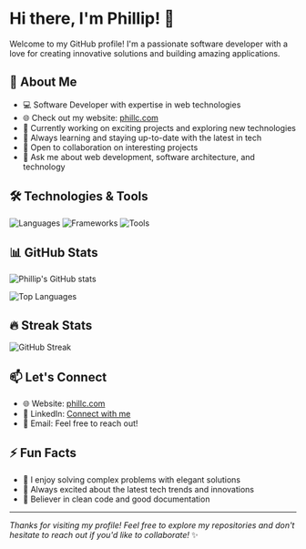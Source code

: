 # Hi there, I'm Phillip! 👋

Welcome to my GitHub profile! I'm a passionate software developer with a love for creating innovative solutions and building amazing applications.

## 🚀 About Me

- 💻 Software Developer with expertise in web technologies
- 🌐 Check out my website: [phillc.com](https://phillc.com/)
- 🔭 Currently working on exciting projects and exploring new technologies
- 🌱 Always learning and staying up-to-date with the latest in tech
- 👯 Open to collaboration on interesting projects
- 💬 Ask me about web development, software architecture, and technology

## 🛠️ Technologies & Tools

![Languages](https://img.shields.io/badge/Languages-JavaScript%20%7C%20Python%20%7C%20Ruby%20%7C%20HTML%20%7C%20CSS-blue)
![Frameworks](https://img.shields.io/badge/Frameworks-React%20%7C%20Node.js%20%7C%20Rails-green)
![Tools](https://img.shields.io/badge/Tools-Git%20%7C%20Docker%20%7C%20VS%20Code-orange)

## 📊 GitHub Stats

![Phillip's GitHub stats](https://github-readme-stats.vercel.app/api?username=phillc&show_icons=true&theme=vue-dark)

![Top Languages](https://github-readme-stats.vercel.app/api/top-langs/?username=phillc&layout=compact&theme=vue-dark)

## 🔥 Streak Stats

![GitHub Streak](https://github-readme-streak-stats.herokuapp.com/?user=phillc&theme=vue-dark)

## 📫 Let's Connect

- 🌐 Website: [phillc.com](https://phillc.com/)
- 💼 LinkedIn: [Connect with me](https://linkedin.com/in/phillc)
- 📧 Email: Feel free to reach out!

## ⚡ Fun Facts

- 🎯 I enjoy solving complex problems with elegant solutions
- 🚀 Always excited about the latest tech trends and innovations
- 🌟 Believer in clean code and good documentation

---

*Thanks for visiting my profile! Feel free to explore my repositories and don't hesitate to reach out if you'd like to collaborate!* ✨